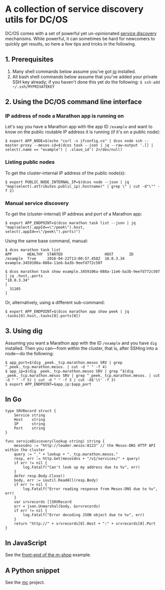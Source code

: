 # A collection of service discovery utils for DC/OS

DC/OS comes with a set of powerful yet un-opinionated [service discovery](https://dcos.io/docs/1.7/usage/service-discovery/) mechanisms. While powerful, it can sometimes be hard for newcomers to quickly get results, so here a few tips and tricks in the following.

## 1. Prerequisites 

1. Many shell commands below assume you've got [jq](https://stedolan.github.io/jq/download/) installed.
2. All bash shell commands below assume that you've added your private SSH key already; if you haven't done this yet do the following: `$ ssh-add ~/.ssh/MYPRIVATEKEY`

## 2. Using the DC/OS command line interface

### IP address of node a  Marathon app is running on

Let's say you have a Marathon app with the app ID `/example` and want to know on the public routable IP address it is running (if it's on a public node):

    $ export APP_NODE=$(echo "curl -s ifconfig.co" | dcos node ssh --master-proxy --mesos-id=$(dcos task --json | jq --raw-output '.[] | select(.name == "example") | .slave_id') 2>/dev/null)

### Listing public nodes

To get the cluster-internal IP address of the public node(s):

    $ export PUBLIC_NODE_INTERNAL_IP=$(dcos node --json | jq "map(select(.attributes.public_ip).hostname)" | grep \" | cut -d"\"" -f 2)

### Manual service discovery

To get the (cluster-internal) IP address and port of a Marathon app:

    $ export APP_ENDPOINT=$(dcos marathon task list --json | jq "map(select(.appId==\"/peek\").host, select(.appId==\"/peek\").ports)") 

Using the same base command, manual:

    $ dcos marathon task list
    APP       HEALTHY  STARTED                   HOST       ID
    /example  True     2016-04-22T13:00:57.458Z  10.0.3.34  example.3459106a-088a-11e6-ba3b-9eefd772c507
    
    $ dcos marathon task show example.3459106a-088a-11e6-ba3b-9eefd772c507 | jq .host,.ports
    "10.0.3.34"
    [
      31105
    ]

Or, alternatively, using a different sub-command:

    $ export APP_ENDPOINT=$(dcos marathon app show peek | jq .tasks[0].host,.tasks[0].ports[0])

## 3. Using dig

Assuming you want a Marathon app with the ID `/example` and you have `dig` installed. Then you can—from within the cluster, that is, after SSHing into a node—do the following:

    $ app_port=$(dig _peek._tcp.marathon.mesos SRV | grep ^_peek._tcp.marathon.mesos. | cut -d " " -f 4)
    $ app_ip=$(dig _peek._tcp.marathon.mesos SRV | grep ^$(dig _peek._tcp.marathon.mesos SRV | grep ^_peek._tcp.marathon.mesos. | cut -d " " -f 5) | cut -d " " -f 3 | cut -d$'\t' -f 3)
    $ export APP_ENDPOINT=$app_ip:$app_port


## In Go

    type SRVRecord struct {
    	Service string
    	Host    string
    	IP      string
    	Port    string
    }

    func serviceDiscovery(lookup string) string {
    	mesosdns := "http://leader.mesos:8123" // the Mesos-DNS HTTP API within the cluster
    	query := "_" + lookup + "._tcp.marathon.mesos."
    	resp, err := http.Get(mesosdns + "/v1/services/" + query)
    	if err != nil {
    		log.Fatalf("Can't look up my address due to %v", err)
    	}
    	defer resp.Body.Close()
    	body, err := ioutil.ReadAll(resp.Body)
    	if err != nil {
    		log.Fatalf("Error reading response from Mesos-DNS due to %v", err)
    	}
    	var srvrecords []SRVRecord
    	err = json.Unmarshal(body, &srvrecords)
    	if err != nil {
    		log.Fatalf("Error decoding JSON object due to %v", err)
    	}
    	return "http://" + srvrecords[0].Host + ":" + srvrecords[0].Port
    }

## In JavaScript

See the [front-end of the m-shop](https://github.com/mhausenblas/m-shop/blob/master/frontend-static/content/m-shop.js) example.

## A Python snippet

See the [mc](https://github.com/mhausenblas/mc) project.